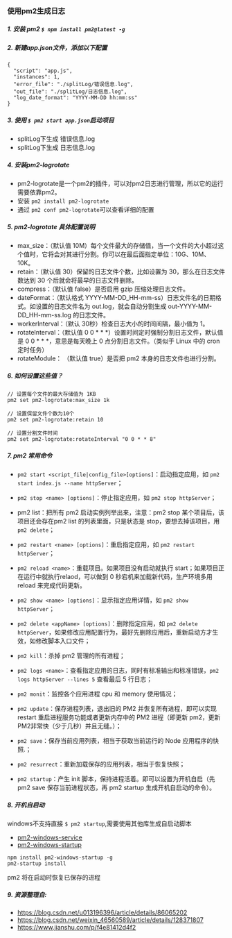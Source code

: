 ### 使用pm2生成日志
##### 1. 安装 pm2 `$ npm install pm2@latest -g`
##### 2. 新建app.json文件，添加以下配置
```
{
  "script": "app.js",
  "instances": 1,
  "error_file": "./splitLog/错误信息.log",
  "out_file": "./splitLog/日志信息.log",
  "log_date_format": "YYYY-MM-DD hh:mm:ss"
}
```

##### 3. 使用 `$ pm2 start app.json`启动项目
* splitLog下生成 错误信息.log 
* splitLog下生成 日志信息.log 

##### 4. 安装pm2-logrotate
* pm2-logrotate是一个pm2的插件，可以对pm2日志进行管理，所以它的运行需要依靠pm2。
* 安装 `pm2 install pm2-logrotate`
* 通过 `pm2 conf pm2-logrotate`可以查看详细的配置

##### 5. pm2-logrotate 具体配置说明
* max_size：（默认值 10M）每个文件最大的存储值，当一个文件的大小超过这个值时，它将会对其进行分割。你可以在最后面指定单位：10G、10M、10K。
* retain：（默认值 30）保留的日志文件个数，比如设置为 30，那么在日志文件数达到 30 个后就会将最早的日志文件删除。
* compress：（默认值 false）是否启用 gzip 压缩处理日志文件。
* dateFormat：（默认格式 YYYY-MM-DD_HH-mm-ss）日志文件名的日期格式。如设置的日志文件名为 out.log，就会自动分割生成 out-YYYY-MM-DD_HH-mm-ss.log 的日志文件。
* workerInterval：（默认 30秒）检查日志大小的时间间隔，最小值为 1。
* rotateInterval：（默认值 0 0 * * *）设置时间定时强制分割日志文件，默认值是 0 0 * * *，意思是每天晚上 0 点分割日志文件。（类似于 Linux 中的 cron 定时任务）
* rotateModule： （默认值 true）是否把 pm2 本身的日志文件也进行分割。

##### 6. 如何设置这些值？
```
// 设置每个文件的最大存储值为 1KB
pm2 set pm2-logrotate:max_size 1k

// 设置保留文件个数为10个
pm2 set pm2-logrotate:retain 10

// 设置分割文件时间
pm2 set pm2-logrotate:rotateInterval "0 0 * * 8"
```
##### 7. pm2 常用命令
* `pm2 start <script_file|config_file>[options]`：启动指定应用，如 `pm2 start index.js --name httpServer`；

* `pm2 stop <name> [options]`：停止指定应用，如 `pm2 stop httpServer`；

* pm2 list：把所有 pm2 启动实例列举出来，注意：pm2 stop 某个项目后，该项目还会存在pm2 list 的列表里面，只是状态是 stop，要想去掉该项目，用 `pm2 delete`；

* `pm2 restart <name> [options]`：重启指定应用，如 `pm2 restart httpServer`；

* `pm2 reload <name>`：重载项目。如果项目没有启动就执行 start；如果项目正在运行中就执行relaod，可以做到 0 秒宕机来加载新代码，生产环境多用 reload 来完成代码更新。

* `pm2 show <name> [options]`：显示指定应用详情，如 `pm2 show httpServer`；

* `pm2 delete <appName> [options]`：删除指定应用，如 `pm2 delete httpServer`，如果修改应用配置行为，最好先删除应用后，重新启动方才生效，如修改脚本入口文件；

* `pm2 kill`：杀掉 pm2 管理的所有进程；

* `pm2 logs <name>`：查看指定应用的日志，同时有标准输出和标准错误，`pm2 logs httpServer --lines 5` 查看最后 5 行日志；

* `pm2 monit`：监控各个应用进程 cpu 和 memory 使用情况；

* `pm2 update`：保存进程列表，退出旧的 PM2 并恢复所有进程，即可以实现 restart 重启进程服务功能或者更新内存中的 PM2 进程（即更新 pm2，更新PM2非常快（少于几秒）并且无缝。）；

* `pm2 save`：保存当前应用列表，相当于获取当前运行的 Node 应用程序的快照.；

* `pm2 resurrect`：重新加载保存的应用列表，相当于恢复快照；

* `pm2 startup`：产生 init 脚本，保持进程活着。即可以设置为开机自启（先 pm2 save 保存当前进程状态，再 pm2 startup 生成开机自启动的命令）。

##### 8. 开机自启动
windows不支持直接 `$ pm2 startup`,需要使用其他库生成自启动脚本
* [pm2-windows-service](https://www.npmjs.com/package/pm2-windows-service)
* [pm2-windows-startup](https://www.npmjs.com/package/pm2-windows-startup)
```
npm install pm2-windows-startup -g
pm2-startup install
```
pm2 将在启动时恢复已保存的进程
  
##### 9. 资源整理自:
* https://blog.csdn.net/u013196396/article/details/86065202
* https://blog.csdn.net/weixin_46560589/article/details/128371807
* https://www.jianshu.com/p/f4e81412d4f2
